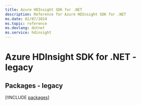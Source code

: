 ```yaml
---
title: Azure HDInsight SDK for .NET
description: Reference for Azure HDInsight SDK for .NET
ms.date: 02/07/2024
ms.topic: reference
ms.devlang: dotnet
ms.service: hdinsight
---
```

# Azure HDInsight SDK for .NET - legacy
## Packages - legacy
[!INCLUDE [packages](hdinsight-index.md)]
